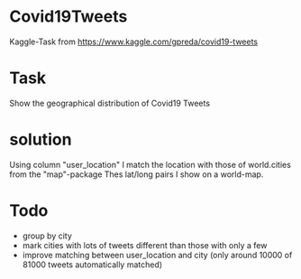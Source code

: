 # Covid19Tweets
Kaggle-Task from https://www.kaggle.com/gpreda/covid19-tweets

# Task
Show the geographical distribution of Covid19 Tweets

# solution
Using column "user_location" I match the location with those of world.cities from the "map"-package
Thes lat/long pairs I show on a world-map.

# Todo
- group by city
- mark cities with lots of tweets different than those with only a few
- improve matching between user_location and city (only around 10000 of 81000 tweets automatically matched)
